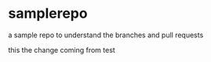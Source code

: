 # samplerepo
a sample repo to understand the branches and pull requests

this the change coming from test
